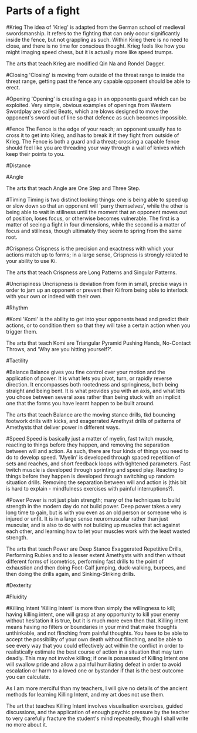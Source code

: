 Parts of a fight
================

#Krieg
The idea of 'Krieg' is adapted from the German school of medieval swordsmanship. It refers to the fighting that can only occur significantly inside the fence, but not grappling as such. Within Krieg there is no need to close, and there is no time for conscious thought. Krieg feels like how you might imaging speed chess, but it is actually more like speed trumps.

The arts that teach Krieg are modified Qin Na and Rondel Dagger.

#Closing
'Closing' is moving from outside of the threat range to inside the threat range, getting past the fence any capable opponent should be able to erect.

#Opening
'Opening' is creating a gap in an opponents guard which can be exploited. Very simple, obvious examples of openings from Western Swordplay are called Beats, which are blows designed to move the opponent's sword out of line so that defence as such becomes impossible.

#Fence
The Fence is the edge of your reach; an opponent usually has to cross it to get into Krieg, and has to break it if they fight from outside of Krieg. The Fence is both a guard and a threat; crossing a capable fence should feel like you are threading your way through a wall of knives which keep their points to you.

#Distance

#Angle

The arts that teach Angle are One Step and Three Step.

#Timing
Timing is two distinct looking things: one is being able to speed up or slow down so that an opponent will 'parry themselves', while the other is being able to wait in stillness until the moment that an opponent moves out of position, loses focus, or otherwise becomes vulnerable. The first is a matter of seeing a fight in four dimensions, while the second is a matter of focus and stillness, though ultimately they seem to spring from the same root.

#Crispness
Crispness is the precision and exactness with which your actions match up to forms; in a large sense, Crispness is strongly related to your ability to use Ki.

The arts that teach Crispness are Long Patterns and Singular Patterns.

#Uncrispiness
Uncrispness is deviation from form in small, precise ways in order to jam up an opponent or prevent their Ki from being able to interlock with your own or indeed with their own.

#Rhythm

#Komi
'Komi' is the ability to get into your opponents head and predict their actions, or to condition them so that they will take a certain action when you trigger them.

The arts that teach Komi are Triangular Pyramid Pushing Hands, No-Contact Throws, and 'Why are you hitting yourself?'.

#Tactility

#Balance
Balance gives you fine control over your motion and the application of power. It is what lets you pivot, turn, or rapidly reverse direction. It encompasses both rootedness and springiness, both being straight and being bent. It is what provides you with an axis, and what lets you chose between several axes rather than being stuck with an implicit one that the forms you have learnt happen to be built around.

The arts that teach Balance are the moving stance drills, tkd bouncing footwork drills with kicks, and exagerrated Amethyst drills of patterns of Amethysts that deliver power in different ways.

#Speed
Speed is basically just a matter of myelin, fast twitch muscle, reacting to things before they happen, and removing the separation between will and action. As such, there are four kinds of things you need to do to develop speed. 'Myelin' is developed through spaced repetition of sets and reaches, and short feedback loops with tightened parameters. Fast twitch muscle is developed through sprinting and speed play. Reacting to things before they happen is developed through switching up random situation drills. Removing the separation between will and action is (this bit is hard to explain - mindfulness exercises with painful interruptions?).

#Power
Power is not just plain strength; many of the techniques to build strength in the modern day do not build power. Deep power takes a very long time to gain, but is with you even as an old person or someone who is injured or unfit. It is in a large sense neuromuscular rather than just muscular, and is also to do with not building up muscles that act against each other, and learning how to let your muscles work with the least wasted strength.

The arts that teach Power are Deep Stance Exaggerated Repetitive Drills, Performing Rubies and to a lesser extent Amethysts with and then without different forms of isometrics, performing fast drills to the point of exhaustion and then doing Foot-Calf jumping, duck-walking, burpees, and then doing the drills again, and Sinking-Striking drills.


#Dexterity

#Fluidity

#Killing Intent
'Killing Intent' is more than simply the willingness to kill; having killing intent, one will grasp at any opportunity to kill your enemy without hesitation it is true, but it is much more even then that. Killing intent means having no filters or boundaries in your mind that make thoughts unthinkable, and not flinching from painful thoughts. You have to be able to accept the possibility of your own death without flinching, and be able to see every way that you could effectively act within the conflict in order to realistically estimate the best course of action in a situation that may turn deadly. This may not involve killing; if one is possessed of Killing Intent one will swallow pride and allow a painful humiliating defeat in order to avoid escalation or harm to a loved one or bystander if that is the best outcome you can calculate.

As I am more merciful than my teachers, I will give no details of the ancient methods for learning Killing Intent, and my art does not use them.

The art that teaches Killing Intent involves visualisation exercises, guided discussions, and the application of enough psychic pressure by the teacher to very carefully fracture the student's mind repeatedly, though I shall write no more about it.
